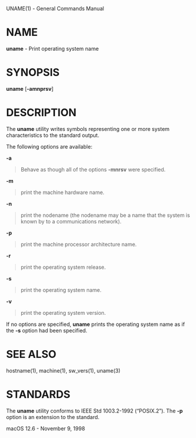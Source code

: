 UNAME(1) - General Commands Manual

# NAME

**uname** - Print operating system name

# SYNOPSIS

**uname**
\[**-amnprsv**]

# DESCRIPTION

The
**uname**
utility writes symbols representing one or more system characteristics
to the standard output.

The following options are available:

**-a**

> Behave as though all of the options
> **-mnrsv**
> were specified.

**-m**

> print the machine hardware name.

**-n**

> print the nodename (the nodename may be a name
> that the system is known by to a communications
> network).

**-p**

> print the machine processor architecture name.

**-r**

> print the operating system release.

**-s**

> print the operating system name.

**-v**

> print the operating system version.

If no options are specified,
**uname**
prints the operating system name as if the
**-s**
option had been specified.

# SEE ALSO

hostname(1),
machine(1),
sw\_vers(1),
uname(3)

# STANDARDS

The
**uname**
utility conforms to
IEEE Std 1003.2-1992 (&#8220;POSIX.2&#8221;).
The
**-p**
option is an extension to the standard.

macOS 12.6 - November 9, 1998
